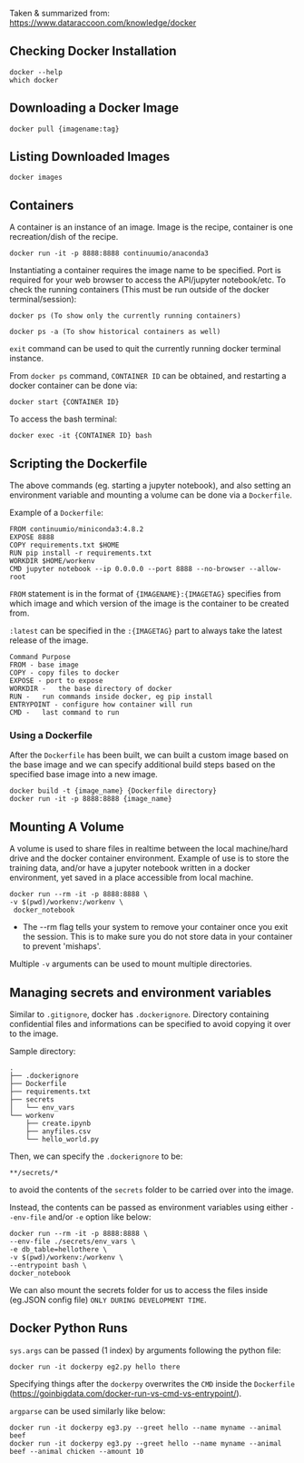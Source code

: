Taken & summarized from: https://www.dataraccoon.com/knowledge/docker

## Checking Docker Installation
```
docker --help 
which docker
```

## Downloading a Docker Image
```
docker pull {imagename:tag}
```

## Listing Downloaded Images
```
docker images
```

## Containers
A container is an instance of an image. Image is the recipe, container is one recreation/dish of the recipe.
```
docker run -it -p 8888:8888 continuumio/anaconda3
```
Instantiating a container requires the image name to be specified. Port is required for your web browser to access the API/jupyter notebook/etc. To check the running containers (This must be run outside of the docker terminal/session): 
```
docker ps (To show only the currently running containers)

docker ps -a (To show historical containers as well)
```
`exit` command can be used to quit the currently running docker terminal instance.

From `docker ps` command, `CONTAINER ID` can be obtained, and restarting a docker container can be done via: 
```
docker start {CONTAINER ID}
```
To access the bash terminal:
```
docker exec -it {CONTAINER ID} bash
```

## Scripting the Dockerfile
The above commands (eg. starting a jupyter notebook), and also setting an environment variable and mounting a volume can be done via a `Dockerfile`.

Example of a `Dockerfile`:
```
FROM continuumio/miniconda3:4.8.2
EXPOSE 8888
COPY requirements.txt $HOME
RUN pip install -r requirements.txt
WORKDIR $HOME/workenv
CMD jupyter notebook --ip 0.0.0.0 --port 8888 --no-browser --allow-root
```
`FROM` statement is in the format of `{IMAGENAME}:{IMAGETAG}` specifies from which image and which version of the image is the container to be created from.

`:latest` can be specified in the `:{IMAGETAG}` part to always take the latest release of the image.
```
Command	Purpose
FROM - base image
COPY - copy files to docker
EXPOSE - port to expose
WORKDIR -	the base directory of docker
RUN -	run commands inside docker, eg pip install
ENTRYPOINT - configure how container will run
CMD -	last command to run
```

### Using a Dockerfile 
After the `Dockerfile` has been built, we can built a custom image based on the base image and we can specify additional build steps based on the specified base image into a new image.
```
docker build -t {image_name} {Dockerfile directory}
docker run -it -p 8888:8888 {image_name}
```

## Mounting A Volume 
A volume is used to share files in realtime between the local machine/hard drive and the docker container environment. Example of use is to store the training data, and/or have a jupyter notebook written in a docker environment, yet saved in a place accessible from local machine.

```
docker run --rm -it -p 8888:8888 \
-v $(pwd)/workenv:/workenv \
 docker_notebook
```

- The --rm flag tells your system to remove your container once you exit the session. This is to make sure you do not store data in your container to prevent 'mishaps'.

Multiple `-v` arguments can be used to mount multiple directories.
 
## Managing secrets and environment variables
Similar to `.gitignore`, docker has `.dockerignore`. Directory containing confidential files and informations can be specified to avoid copying it over to the image.

Sample directory:
```
.
├── .dockerignore
├── Dockerfile
├── requirements.txt
├── secrets
│   └── env_vars
└── workenv
    ├── create.ipynb
    ├── anyfiles.csv
    └── hello_world.py
```

Then, we can specify the `.dockerignore` to be: 
```
**/secrets/*
```
to avoid the contents of the `secrets` folder to be carried over into the image.

Instead, the contents can be passed as environment variables using either `--env-file` and/or `-e` option like below: 
```
docker run --rm -it -p 8888:8888 \
--env-file ./secrets/env_vars \
-e db_table=hellothere \
-v $(pwd)/workenv:/workenv \
--entrypoint bash \
docker_notebook
```

We can also mount the secrets folder for us to access the files inside (eg.JSON config file) `ONLY DURING DEVELOPMENT TIME`.

## Docker Python Runs
`sys.args` can be passed (1 index) by arguments following the python file: 
```
docker run -it dockerpy eg2.py hello there
```
Specifying things after the `dockerpy` overwrites the `CMD` inside the `Dockerfile` (https://goinbigdata.com/docker-run-vs-cmd-vs-entrypoint/).

`argparse` can be used similarly like below: 

```
docker run -it dockerpy eg3.py --greet hello --name myname --animal beef
docker run -it dockerpy eg3.py --greet hello --name myname --animal beef --animal chicken --amount 10
```
